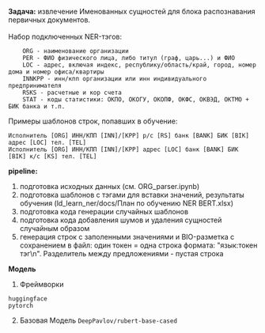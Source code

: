 <b>Задача:</b> извлечение Именованных сущностей для блока распознавания первичных документов.<br><br>
Набор подключенных NER-тэгов:
```
    ORG - наименование организации
    PER - ФИО физического лица, либо титул (граф, царь...) и ФИО
    LOC - адрес, включая индекс, республику/область/край, город, номер дома и номер офиса/квартиры
    INNKPP - инн/кпп организации или инн индивидуального предпринимателя
    RSKS - расчетные и кор счета
    STAT - коды статистики: ОКПО, ОКОГУ, ОКОПФ, ОКФС, ОКВЭД, ОКТМО + БИК банка и т.п.
```

Примеры шаблонов строк, попавших в обучение:<br>
```
Исполнитель [ORG] ИНН/КПП [INN]/[KPP] р/с [RS] банк [BANK] БИК [BIK] адрес [LOC] тел. [TEL]
Исполнитель [ORG] ИНН/КПП [INN]/[KPP] адрес [LOC] банк [BANK] БИК [BIK] к/с [KS] тел. [TEL]
```
<b>pipeline:</b>

1. подготовка исходных данных (см. ORG_parser.ipynb)
2. подготовка шаблонов c тэгами для вставки значений, результаты обучения (ld_learn_ner/docs/План по обучению NER BERT.xlsx)
3. подготовка кода генерации случайных шаблонов
4. подготовка кода добавления шумов и удаления сущностей случайным образом
5. генерация строк с заполенными значениями и BIO-разметка с сохранением в файл: один токен = одна строка формата: "язык:токен тэг\n". Разделитель между предложениями - пустая строка

<b>Модель</b>
1. Фреймворки
```
huggingface
pytorch
```

2. Базовая Модель
`DeepPavlov/rubert-base-cased`
